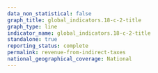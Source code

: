 ```yaml
---
data_non_statistical: false
graph_title: global_indicators.18-c-2-title
graph_type: line
indicator_name: global_indicators.18-c-2-title
standalone: true
reporting_status: complete
permalink: revenue-from-indirect-taxes
national_geographical_coverage: National
---
```

